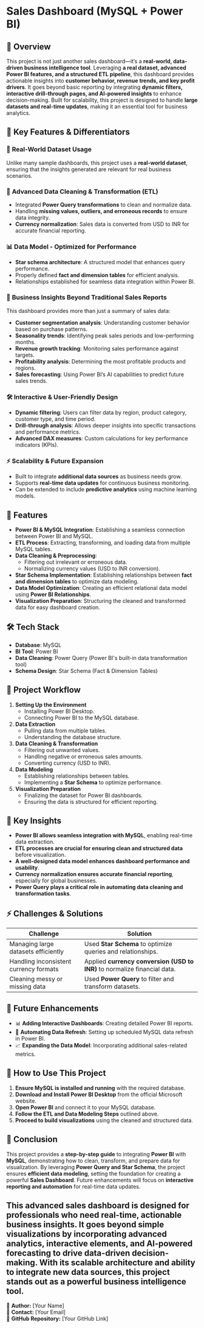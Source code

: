 # Sales Dashboard (MySQL + Power BI)

## 📌 Overview
This project is not just another sales dashboard—it’s a **real-world, data-driven business intelligence tool**. Leveraging **a real dataset, advanced Power BI features, and a structured ETL pipeline**, this dashboard provides actionable insights into **customer behavior, revenue trends, and key profit drivers**. It goes beyond basic reporting by integrating **dynamic filters, interactive drill-through pages, and AI-powered insights** to enhance decision-making. Built for scalability, this project is designed to handle **large datasets and real-time updates**, making it an essential tool for business analytics.

## 🎯 Key Features & Differentiators

### 🚀 **Real-World Dataset Usage**
Unlike many sample dashboards, this project uses a **real-world dataset**, ensuring that the insights generated are relevant for real business scenarios.

### 🔗 **Advanced Data Cleaning & Transformation (ETL)**
- Integrated **Power Query transformations** to clean and normalize data.
- Handling **missing values, outliers, and erroneous records** to ensure data integrity.
- **Currency normalization**: Sales data is converted from USD to INR for accurate financial reporting.

### 📊 **Data Model - Optimized for Performance**
- **Star schema architecture**: A structured model that enhances query performance.
- Properly defined **fact and dimension tables** for efficient analysis.
- Relationships established for seamless data integration within Power BI.

### 🎯 **Business Insights Beyond Traditional Sales Reports**
This dashboard provides more than just a summary of sales data:
- **Customer segmentation analysis**: Understanding customer behavior based on purchase patterns.
- **Seasonality trends**: Identifying peak sales periods and low-performing months.
- **Revenue growth tracking**: Monitoring sales performance against targets.
- **Profitability analysis**: Determining the most profitable products and regions.
- **Sales forecasting**: Using Power BI’s AI capabilities to predict future sales trends.

### 🛠 **Interactive & User-Friendly Design**
- **Dynamic filtering**: Users can filter data by region, product category, customer type, and time period.
- **Drill-through analysis**: Allows deeper insights into specific transactions and performance metrics.
- **Advanced DAX measures**: Custom calculations for key performance indicators (KPIs).

### ⚡ **Scalability & Future Expansion**
- Built to integrate **additional data sources** as business needs grow.
- Supports **real-time data updates** for continuous business monitoring.
- Can be extended to include **predictive analytics** using machine learning models.


## 🚀 Features
- **Power BI & MySQL Integration**: Establishing a seamless connection between Power BI and MySQL.
- **ETL Process**: Extracting, transforming, and loading data from multiple MySQL tables.
- **Data Cleaning & Preprocessing**:
  - Filtering out irrelevant or erroneous data.
  - Normalizing currency values (USD to INR conversion).
- **Star Schema Implementation**: Establishing relationships between **fact and dimension tables** to optimize data modeling.
- **Data Model Optimization**: Creating an efficient relational data model using **Power BI Relationships**.
- **Visualization Preparation**: Structuring the cleaned and transformed data for easy dashboard creation.

## 🛠 Tech Stack
- **Database**: MySQL
- **BI Tool**: Power BI
- **Data Cleaning**: Power Query (Power BI's built-in data transformation tool)
- **Schema Design**: Star Schema (Fact & Dimension Tables)

## 📂 Project Workflow
1. **Setting Up the Environment**
   - Installing Power BI Desktop.
   - Connecting Power BI to the MySQL database.
2. **Data Extraction**
   - Pulling data from multiple tables.
   - Understanding the database structure.
3. **Data Cleaning & Transformation**
   - Filtering out unwanted values.
   - Handling negative or erroneous sales amounts.
   - Converting currency (USD to INR).
4. **Data Modeling**
   - Establishing relationships between tables.
   - Implementing a **Star Schema** to optimize performance.
5. **Visualization Preparation**
   - Finalizing the dataset for Power BI dashboards.
   - Ensuring the data is structured for efficient reporting.

## 🔑 Key Insights
- **Power BI allows seamless integration with MySQL**, enabling real-time data extraction.
- **ETL processes are crucial for ensuring clean and structured data** before visualization.
- **A well-designed data model enhances dashboard performance and usability**.
- **Currency normalization ensures accurate financial reporting**, especially for global businesses.
- **Power Query plays a critical role in automating data cleaning and transformation tasks**.

## ⚡ Challenges & Solutions
| Challenge | Solution |
|-----------|----------|
| Managing large datasets efficiently | Used **Star Schema** to optimize queries and relationships. |
| Handling inconsistent currency formats | Applied **currency conversion (USD to INR)** to normalize financial data. |
| Cleaning messy or missing data | Used **Power Query** to filter and transform datasets. |

## 🔮 Future Enhancements
- 📊 **Adding Interactive Dashboards**: Creating detailed Power BI reports.
- 📌 **Automating Data Refresh**: Setting up scheduled MySQL data refresh in Power BI.
- 📈 **Expanding the Data Model**: Incorporating additional sales-related metrics.

## 📖 How to Use This Project
1. **Ensure MySQL is installed and running** with the required database.
2. **Download and Install Power BI Desktop** from the official Microsoft website.
3. **Open Power BI** and connect it to your MySQL database.
4. **Follow the ETL and Data Modeling Steps** outlined above.
5. **Proceed to build visualizations** using the cleaned and structured data.

## 📌 Conclusion
This project provides a **step-by-step guide** to integrating **Power BI** with **MySQL**, demonstrating how to clean, transform, and prepare data for visualization. By leveraging **Power Query and Star Schema**, the project ensures **efficient data modeling**, setting the foundation for creating a powerful **Sales Dashboard**. Future enhancements will focus on **interactive reporting and automation** for real-time data updates.

This advanced sales dashboard is designed for professionals who need real-time, actionable business insights. It goes beyond simple visualizations by incorporating advanced analytics, interactive elements, and AI-powered forecasting to drive data-driven decision-making. With its scalable architecture and ability to integrate new data sources, this project stands out as a powerful business intelligence tool.
---
📌 **Author:** [Your Name]  
📧 **Contact:** [Your Email]  
🔗 **GitHub Repository:** [Your GitHub Link]

